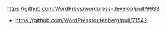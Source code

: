 https://github.com/WordPress/wordpress-develop/pull/9933

* https://github.com/WordPress/gutenberg/pull/71542
